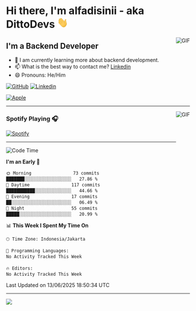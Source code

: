 # Hi there, I'm alfadisinii - aka DittoDevs <img width="30px" height="30" src="https://github.com/SatYu26/SatYu26/raw/master/Assets/Hi.gif" />

<img align="right" alt="GIF" height="160px" src="URL=/gif/newjeans-attention-official-mv-gzgNMu][IMG]https://i.makeagif.com/media/7-22-2022/gzgNMu.gif" />

## I'm a Backend Developer

- 🌱 I am currently learning more about backend development.
- 📫 What is the best way to contact me? [Linkedin](https://www.linkedin.com/in/muhammad-alfatih-rizqi-fauzan-putra-setiawan-481701238/)
- 😄 Pronouns: He/Him

[![GitHub](https://img.shields.io/badge/Github-100000?style=for-the-badge&logo=github&logoColor=white)](https://github.com/alfadisinii)
[![Linkedin](https://img.shields.io/badge/Linkedin-0077B5?style=for-the-badge&logo=linkedin&logoColor=white)](https://www.linkedin.com/in/muhammad-alfatih-rizqi-fauzan-putra-setiawan-481701238/)


[![Apple](https://img.shields.io/badge/Apple-MacBook_Pro_M4-999999?style=for-the-badge&logo=apple&logoColor=white)]()

---

<img align="right" alt="GIF" height="170px" src="https://media.giphy.com/media/J5B1Y8QZnzXXbLQIBu/giphy.gif" />

### Spotify Playing 🎧

[![Spotify](https://open.spotify.com/user/v47bnpoaogtvoizyan2i3rj50?si=fW5h1McURgW3bnm-akMMqg)](https://open.spotify.com/track/2DwUdMJ5uxv20EhAildreg?si=_mTNbKblRJmlFSqIoqQf4Q&context=spotify%3Aplaylist%3A37i9dQZF1DWVGwK1DVdGDJ)

---

<!--START_SECTION:waka-->
![Code Time](http://img.shields.io/badge/Code%20Time-87%20hrs%2026%20mins-blue)

**I'm an Early 🐤** 

```text
🌞 Morning                73 commits          ███████░░░░░░░░░░░░░░░░░░   27.86 % 
🌆 Daytime                117 commits         ███████████░░░░░░░░░░░░░░   44.66 % 
🌃 Evening                17 commits          ██░░░░░░░░░░░░░░░░░░░░░░░   06.49 % 
🌙 Night                  55 commits          █████░░░░░░░░░░░░░░░░░░░░   20.99 % 
```


📊 **This Week I Spent My Time On** 

```text
🕑︎ Time Zone: Indonesia/Jakarta

💬 Programming Languages: 
No Activity Tracked This Week

🔥 Editors: 
No Activity Tracked This Week
```


 Last Updated on 13/06/2025 18:50:34 UTC
<!--END_SECTION:waka-->


---




<img src="https://imgur.com/rilHVxA.png"/> 

